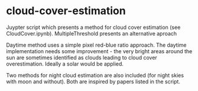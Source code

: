 ﻿# cloud-cover-estimation

Juypter script which presents a method for cloud cover estimation (see CloudCover.ipynb). MultipleThreshold presents an alternative aproach

Daytime method uses a simple pixel red-blue ratio approach. The daytime implementation needs some improvement - the very bright areas around the sun are sometimes identified as clouds leading to cloud cover overestimation. Ideally a solar would be applied.

Two methods for night cloud estimation are also included (for night skies with moon and without). Both are inspired by papers listed in the script.
